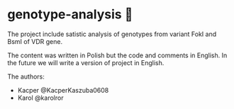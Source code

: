 # genotype-analysis 🧬

The project include satistic analysis of genotypes from variant FokI and BsmI of VDR gene.

The content was written in Polish but the code and comments in English. In the future we will write a version of project in English.

The authors:
* Kacper @KacperKaszuba0608
* Karol @karolror 
